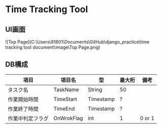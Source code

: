 # Time Tracking Tool

## UI画面

![Top Page](C:\Users\81801\Documents\GitHub\django_practice\time tracking tool document\image\Top Page.png)

## DB構成

| 項目             | 項目名     | 型        | 最大桁 | 備考   |
| ---------------- | ---------- | --------- | ------ | ------ |
| タスク名         | TaskName   | String    | 50     |        |
| 作業開始時間     | TimeStart  | Timestamp | ?      |        |
| 作業終了時間     | TimeEnd    | Timestamp | ?      |        |
| 作業中判定フラグ | OnWrokFlag | int       | 1      | 0 or 1 |